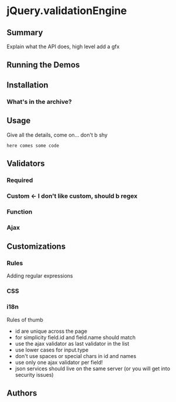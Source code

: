 jQuery.validationEngine
=====

Summary
---

Explain what the API does, high level
add a gfx

Running the Demos
---


Installation
---

### What's in the archive?

Usage
---

Give all the details, come on... don't b shy

`here comes some code`



Validators
---


### Required

### Custom <- I don't like custom, should b regex

### 

### Function

### Ajax


Customizations
----

### Rules

Adding regular expressions


### CSS

### i18n

Rules of thumb
- id are unique across the page
- for simplicity field.id and field.name should match
- use the ajax validator as last validator in the list
- use lower cases for input.type
- don't use spaces or special chars in id and names
- use only one ajax validator per field!
- json services should live on the same server (or you will get into security issues)

Authors
---
